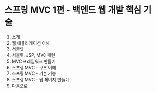 # 스프링 MVC 1편 - 백엔드 웹 개발 핵심 기술

1. 소개
2. 웹 애플리케이션 이해
3. 서블릿
4. 서블릿, JSP, MVC 패턴
5. MVC 프레임워크 만들기
6. 스프링 MVC - 구조 이해
7. 스프링 MVC - 기본 기능
8. 스프링 MVC - 웹 페이지 만들기
9. 다음으로
